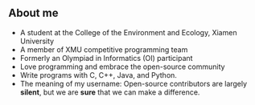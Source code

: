 ## About me
- A student at the College of the Environment and Ecology, Xiamen University
- A member of XMU competitive programming team
- Formerly an Olympiad in Informatics (OI) participant
- Love programming and embrace the open-source community
- Write programs with C, C++, Java, and Python.
- The meaning of my username: Open-source contributors are largely **silent**, but we are **sure** that we can make a difference.
